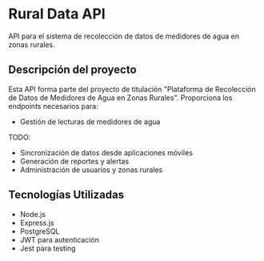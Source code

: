 # Rural Data API

API para el sistema de recolección de datos de medidores de agua en zonas rurales.

## Descripción del proyecto

Esta API forma parte del proyecto de titulación "Plataforma de Recolección de Datos de Medidores de Agua en Zonas Rurales". Proporciona los endpoints necesarios para:
- Gestión de lecturas de medidores de agua

TODO:
- Sincronización de datos desde aplicaciones móviles
- Generación de reportes y alertas
- Administración de usuarios y zonas rurales

## Tecnologías Utilizadas

- Node.js
- Express.js
- PostgreSQL
- JWT para autenticación
- Jest para testing